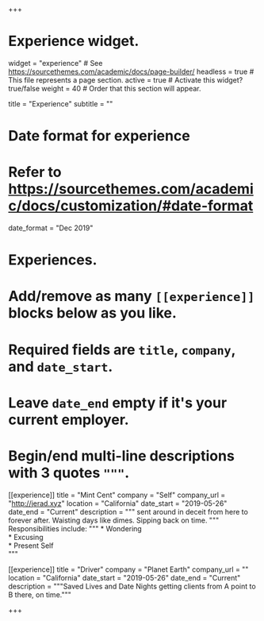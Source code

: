 +++
# Experience widget.
widget = "experience"  # See https://sourcethemes.com/academic/docs/page-builder/
headless = true  # This file represents a page section.
active = true  # Activate this widget? true/false
weight = 40  # Order that this section will appear.

title = "Experience"
subtitle = ""

# Date format for experience
#   Refer to https://sourcethemes.com/academic/docs/customization/#date-format
date_format = "Dec 2019"

# Experiences.
#   Add/remove as many `[[experience]]` blocks below as you like.
#   Required fields are `title`, `company`, and `date_start`.
#   Leave `date_end` empty if it's your current employer.
#   Begin/end multi-line descriptions with 3 quotes `"""`.
[[experience]]
  title = "Mint Cent"
  company = "Self"
  company_url = "http://jerad.xyz"
  location = "California"
  date_start = "2019-05-26"
  date_end = "Current"
  description = 
    """
      sent around in deceit from here to forever after. 
      Waisting days like dimes. 
      Sipping back on time.
    """
  Responsibilities include:
    """
      * Wondering  
      * Excusing  
      * Present Self  
    """

[[experience]]
  title = "Driver"
  company = "Planet Earth"
  company_url = ""
  location = "California"
  date_start = "2019-05-26"
  date_end = "Current"
  description = """Saved Lives and Date Nights getting clients from A point to B there, on time."""

+++
